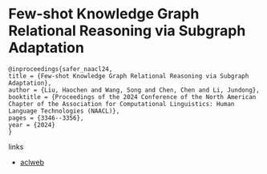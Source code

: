 # Few-shot Knowledge Graph Relational Reasoning via Subgraph Adaptation

```
@inproceedings{safer_naacl24,
title = {Few-shot Knowledge Graph Relational Reasoning via Subgraph Adaptation},
author = {Liu, Haochen and Wang, Song and Chen, Chen and Li, Jundong},
booktitle = {Proceedings of the 2024 Conference of the North American Chapter of the Association for Computational Linguistics: Human Language Technologies (NAACL)},
pages = {3346--3356},
year = {2024}
}
```

links
- [aclweb](https://aclanthology.org/2024.naacl-long.183)
